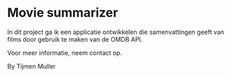 # Movie summarizer

In dit project ga ik een applicatie ontwikkelen die samenvattingen geeft van films door gebruik te maken van de OMDB API.

Voor meer informatie, neem contact op.

By Tijmen Muller

